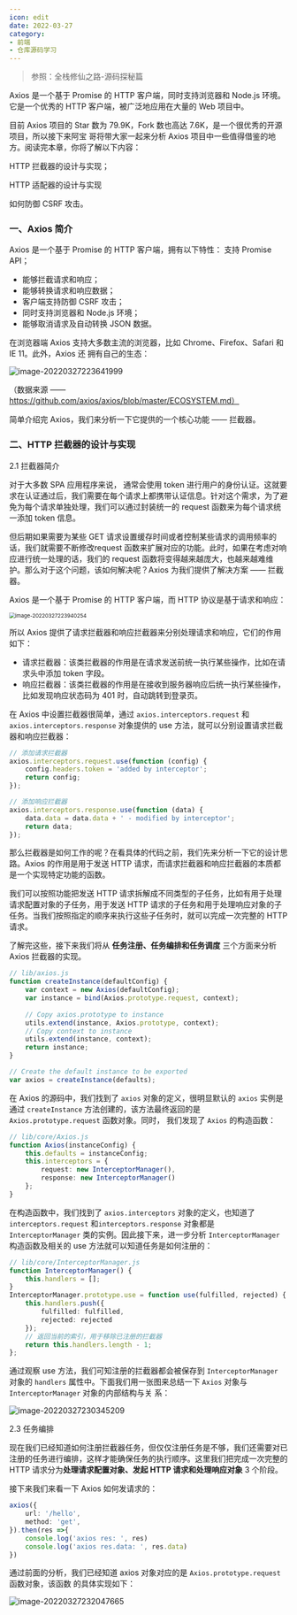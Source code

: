 ```yaml
---
icon: edit
date: 2022-03-27
category:
- 前端
- 仓库源码学习 
---
```


> 参照：全栈修仙之路-源码探秘篇

Axios 是⼀个基于 Promise 的 HTTP 客户端，同时⽀持浏览器和 Node.js 环境。它是⼀个优秀的 HTTP
客户端，被⼴泛地应⽤在⼤量的 Web 项⽬中。

⽬前 Axios 项⽬的 Star 数为 79.9K，Fork 数也⾼达 7.6K，是⼀个很优秀的开源项⽬，所以接下来阿宝
哥将带⼤家⼀起来分析 Axios 项⽬中⼀些值得借鉴的地⽅。阅读完本章，你将了解以下内容：

HTTP 拦截器的设计与实现；

HTTP 适配器的设计与实现

如何防御 CSRF 攻击。

### ⼀、Axios 简介

Axios 是⼀个基于 Promise 的 HTTP 客户端，拥有以下特性：
⽀持 Promise API；

- 能够拦截请求和响应；
- 能够转换请求和响应数据；
- 客户端⽀持防御 CSRF 攻击；
- 同时⽀持浏览器和 Node.js 环境；
- 能够取消请求及⾃动转换 JSON 数据。

在浏览器端 Axios ⽀持⼤多数主流的浏览器，⽐如 Chrome、Firefox、Safari 和 IE 11。此外，Axios 还
拥有⾃⼰的⽣态：

![image-20220327223641999](https://mc-web-1259409954.cos.ap-guangzhou.myqcloud.com/MyImages/image-20220327223641999.png)

（数据来源 —— https://github.com/axios/axios/blob/master/ECOSYSTEM.md）

简单介绍完 Axios，我们来分析⼀下它提供的⼀个核⼼功能 —— 拦截器。

### ⼆、HTTP 拦截器的设计与实现

2.1 拦截器简介

对于⼤多数 SPA 应⽤程序来说， 通常会使⽤ token 进⾏⽤户的身份认证。这就要求在认证通过后，我们需要在每个请求上都携带认证信息。针对这个需求，为了避免为每个请求单独处理，我们可以通过封装统⼀的 request 函数来为每个请求统⼀添加 token 信息。

但后期如果需要为某些 GET 请求设置缓存时间或者控制某些请求的调⽤频率的话，我们就需要不断修改request 函数来扩展对应的功能。此时，如果在考虑对响应进⾏统⼀处理的话，我们的 request 函数将变得越来越庞⼤，也越来越难维护。那么对于这个问题，该如何解决呢？Axios 为我们提供了解决⽅案 —— 拦截器。

Axios 是⼀个基于 Promise 的 HTTP 客户端，⽽ HTTP 协议是基于请求和响应：

<img src="https://mc-web-1259409954.cos.ap-guangzhou.myqcloud.com/MyImages/image-20220327223940254.png" alt="image-20220327223940254" style="zoom:67%;" />

所以 Axios 提供了请求拦截器和响应拦截器来分别处理请求和响应，它们的作⽤如下：

- 请求拦截器：该类拦截器的作⽤是在请求发送前统⼀执⾏某些操作，⽐如在请求头中添加 token 字段。
- 响应拦截器：该类拦截器的作⽤是在接收到服务器响应后统⼀执⾏某些操作，⽐如发现响应状态码为 401 时，⾃动跳转到登录⻚。

在 Axios 中设置拦截器很简单，通过 `axios.interceptors.request` 和 `axios.interceptors.response` 对象提供的 use ⽅法，就可以分别设置请求拦截器和响应拦截器：

```ts
// 添加请求拦截器
axios.interceptors.request.use(function (config) {
	config.headers.token = 'added by interceptor';
	return config;
});

// 添加响应拦截器
axios.interceptors.response.use(function (data) {
    data.data = data.data + ' - modified by interceptor';
	return data;
});
```

那么拦截器是如何⼯作的呢？在看具体的代码之前，我们先来分析⼀下它的设计思路。Axios 的作⽤是⽤于发送 HTTP 请求，⽽请求拦截器和响应拦截器的本质都是⼀个实现特定功能的函数。

我们可以按照功能把发送 HTTP 请求拆解成不同类型的⼦任务，⽐如有⽤于处理请求配置对象的⼦任务，⽤于发送 HTTP 请求的⼦任务和⽤于处理响应对象的⼦任务。当我们按照指定的顺序来执⾏这些⼦任务时，就可以完成⼀次完整的 HTTP 请求。

了解完这些，接下来我们将从 **任务注册、任务编排和任务调度** 三个⽅⾯来分析 Axios 拦截器的实现。

```ts
// lib/axios.js
function createInstance(defaultConfig) {
    var context = new Axios(defaultConfig);
    var instance = bind(Axios.prototype.request, context);
    
    // Copy axios.prototype to instance
    utils.extend(instance, Axios.prototype, context);
    // Copy context to instance
    utils.extend(instance, context);
    return instance;
}

// Create the default instance to be exported
var axios = createInstance(defaults);
```

在 Axios 的源码中，我们找到了 `axios` 对象的定义，很明显默认的 `axios` 实例是通过 `createInstance` ⽅法创建的，该⽅法最终返回的是 `Axios.prototype.request` 函数对象。同时， 我们发现了 `Axios` 的构造函数：

```ts
// lib/core/Axios.js
function Axios(instanceConfig) {
    this.defaults = instanceConfig;
    this.interceptors = {
        request: new InterceptorManager(),
        response: new InterceptorManager()
    };
}
```

在构造函数中，我们找到了 `axios.interceptors` 对象的定义，也知道了 `interceptors.request` 和`interceptors.response` 对象都是 `InterceptorManager` 类的实例。因此接下来，进⼀步分析 `InterceptorManager` 构造函数及相关的 use ⽅法就可以知道任务是如何注册的：

```ts
// lib/core/InterceptorManager.js
function InterceptorManager() {
    this.handlers = [];
}
InterceptorManager.prototype.use = function use(fulfilled, rejected) {
    this.handlers.push({
        fulfilled: fulfilled,
        rejected: rejected
    });
    // 返回当前的索引，⽤于移除已注册的拦截器
    return this.handlers.length - 1;
};
```

通过观察 use ⽅法，我们可知注册的拦截器都会被保存到 `InterceptorManager` 对象的 `handlers` 属性中。下⾯我们⽤⼀张图来总结⼀下 `Axios` 对象与 `InterceptorManager` 对象的内部结构与关 系：

![image-20220327230345209](https://mc-web-1259409954.cos.ap-guangzhou.myqcloud.com/MyImages/image-20220327230345209.png)

2.3 任务编排

现在我们已经知道如何注册拦截器任务，但仅仅注册任务是不够，我们还需要对已注册的任务进⾏编排，这样才能确保任务的执⾏顺序。这⾥我们把完成⼀次完整的 HTTP 请求分为**处理请求配置对象、发起 HTTP 请求和处理响应对象** 3 个阶段。

接下来我们来看⼀下 Axios 如何发请求的：

```ts
axios({
    url: '/hello',
    method: 'get',
}).then(res =>{
    console.log('axios res: ', res)
    console.log('axios res.data: ', res.data)
})
```

通过前⾯的分析，我们已经知道 axios 对象对应的是 `Axios.prototype.request` 函数对象，该函数 的具体实现如下：

![image-20220327232047665](https://mc-web-1259409954.cos.ap-guangzhou.myqcloud.com/MyImages/image-20220327232047665.png)
